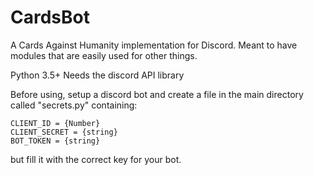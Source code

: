 # CardsBot
A Cards Against Humanity implementation for Discord. Meant to have modules that are easily used for other things.

Python 3.5+
Needs the discord API library


Before using, setup a discord bot and create a file in the main directory called "secrets.py" containing:

```
CLIENT_ID = {Number}
CLIENT_SECRET = {string}
BOT_TOKEN = {string}
```

but fill it with the correct key for your bot.
